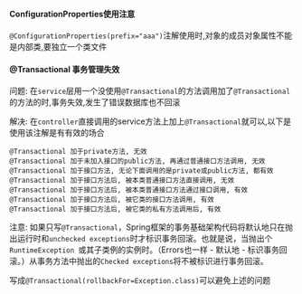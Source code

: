 #### ConfigurationProperties使用注意

`@ConfigurationProperties(prefix="aaa")`注解使用时,对象的成员对象属性不能是内部类,要独立一个类文件

#### @Transactional 事务管理失效

问题: 在`service`层用一个没使用`@Transactional`的方法调用加了`@Transactional`的方法的时,事务失效,发生了错误数据库也不回滚

解决: 在`controller`直接调用的service方法上加上`@Transactional`就可以,以下是使用该注解是有有效的场合

```
@Transactional 加于private方法, 无效
@Transactional 加于未加入接口的public方法, 再通过普通接口方法调用, 无效
@Transactional 加于接口方法, 无论下面调用的是private或public方法, 都有效
@Transactional 加于接口方法后, 被本类普通接口方法直接调用, 无效
@Transactional 加于接口方法后, 被本类普通接口方法通过接口调用, 有效
@Transactional 加于接口方法后, 被它类的接口方法调用, 有效
@Transactional 加于接口方法后, 被它类的私有方法调用后, 有效
```

注意: 如果只写`@Transactional`，Spring框架的事务基础架构代码将默认地只在抛出运行时和`unchecked exceptions`时才标识事务回滚。也就是说，当抛出个`RuntimeException `或其子类例的实例时。（Errors也一样 - 默认地 - 标识事务回滚。）从事务方法中抛出的`Checked exceptions`将不被标识进行事务回滚。 

写成`@Transactional(rollbackFor=Exception.class)`可以避免上述的问题